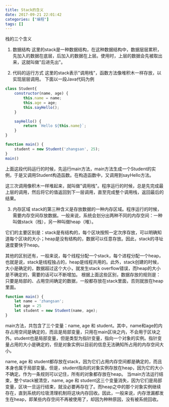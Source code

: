 ```yaml
---
title: Stack的含义
date: 2017-09-21 22:01:42
categories: ["编程"]
tags: []
---
```


栈的三个含义


1. 数据结构
这里的stack是一种数据结构，在这种数据结构中，数据层层累积，先加入的数据在底层，后加入的数据在上层。使用时，上层的数据会先被取出来，这就叫做"后进先出"。

<!-- more -->

2. 代码的运行方式
这里的stack表示"调用栈"，函数方法像堆积木一样存放，以实现层层调用。
下面以一段Java代码为例
``` javascript
class Student{
    constructor(name, age) {
        this.name = name;
        this.age = age;
        this.sayHello();
    }

    sayHello() {
        return `Hello ${this.name}`;
    }
}

function main() {
    student = new Student('zhangsan', 25);
}
main()
```

上面这段代码运行的时候，先运行main方法，main方法生成一个Student的实例，于是又调用Student构造函数。在构造函数中，又调用到sayHello方法。

这三次调用像积木一样堆起来，就叫做"调用栈"。程序运行的时候，总是先完成最上层的调用，然后将它的值返回到下一层调用，直至完成整个调用栈，返回最后的结果。

3. 内存区域
stack的第三种含义是存放数据的一种内存区域。程序运行的时候，需要内存空间存放数据。一般来说，系统会划分出两种不同的内存空间：一种叫做stack（栈），另一种叫做heap（堆）。

它们的主要区别是：stack是有结构的，每个区块按照一定次序存放，可以明确知道每个区块的大小；heap是没有结构的，数据可以任意存放。因此，stack的寻址速度要快于heap。

其他的区别还有，一般来说，每个线程分配一个stack，每个进程分配一个heap，也就是说，stack是线程独占的，heap是线程共用的。此外，stack创建的时候，大小是确定的，数据超过这个大小，就发生stack overflow错误，而heap的大小是不确定的，需要的话可以不断增加。
根据上面这些区别，数据存放的规则是：只要是局部的、占用空间确定的数据，一般都存放在stack里面，否则就放在heap里面。

``` javascript
function main() {
    let name = 'zhangsan';
    let age = 25
    let student = new Student(name, age);
}
```

main方法，共包含了三个变量：name, age 和 student。其中，name和age的内存占用空间是确定的，而且是局部变量，只用在main区块之内，不会用于区块之外。student也是局部变量，但是类型为指针变量，指向一个对象的实例。指针变量占用的大小是确定的，但是对象实例以目前的信息无法确知所占用的内存空间大小。

name, age 和 student都存放在stack，因为它们占用内存空间都是确定的，而且本身也属于局部变量。但是，student指向的对象实例存放在heap，因为它的大小不确定。作为一条规则可以记住，所有的对象都存放在heap。
当main方法运行结束，整个stack被清空，name, age 和 student这三个变量消失，因为它们是局部变量，区块一旦运行结束，就没必要再存在了。而heap之中的那个对象实例继续存在，直到系统的垃圾清理机制将这块内存回收。因此，一般来说，内存泄漏都发生在heap，即某些内存空间不再被使用了，却因为种种原因，没有被系统回收。

